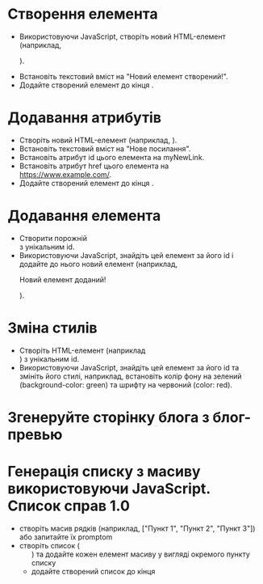 # Створення елемента

-   Використовуючи JavaScript, створіть новий HTML-елемент (наприклад, <p>).
-   Встановіть текстовий вміст на "Новий елемент створений!".
-   Додайте створений елемент до кінця <body>.

# Додавання атрибутів

-   Створіть новий HTML-елемент (наприклад, <a>).
-   Встановіть текстовий вміст на "Нове посилання".
-   Встановіть атрибут id цього елемента на myNewLink.
-   Встановіть атрибут href цього елемента на https://www.example.com/.
-   Додайте створений елемент до кінця <body>.

# Додавання елемента

-   Створити порожній <div> з унікальним id.
-   Використовуючи JavaScript, знайдіть цей елемент за його id і додайте до нього новий елемент (наприклад, <p>Новий елемент доданий!</p>).

# Зміна стилів

-   Створіть HTML-елемент (наприклад <div>) з унікальним id.
-   Використовуючи JavaScript, знайдіть цей елемент за його id та змініть його стилі, наприклад, встановіть колір фону на зелений (background-color: green) та шрифту на червоний (color: red).

# Згенеруйте сторінку блога з блог-превью

# Генерація списку з масиву використовуючи JavaScript. Список справ 1.0

-   створіть масив рядків (наприклад, ["Пункт 1", "Пункт 2", "Пункт 3"]) або запитайте їх promptom
-   створіть список (<ul>) та додайте кожен елемент масиву у вигляді окремого пункту списку
-   додайте створений список до кінця <body>

